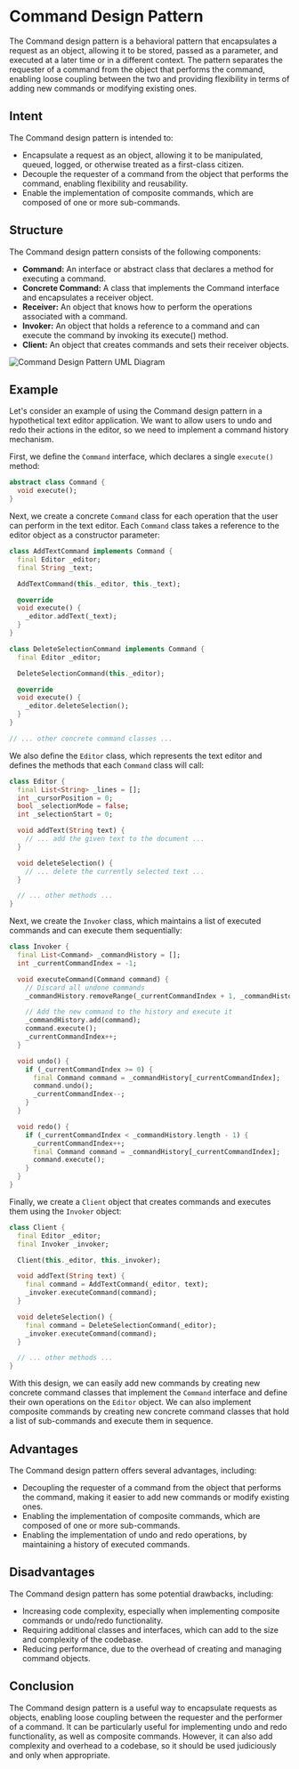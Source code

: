 # Command Design Pattern

The Command design pattern is a behavioral pattern that encapsulates a request as an object, allowing it to be stored, passed as a parameter, and executed at a later time or in a different context. The pattern separates the requester of a command from the object that performs the command, enabling loose coupling between the two and providing flexibility in terms of adding new commands or modifying existing ones.

## Intent

The Command design pattern is intended to:

- Encapsulate a request as an object, allowing it to be manipulated, queued, logged, or otherwise treated as a first-class citizen.
- Decouple the requester of a command from the object that performs the command, enabling flexibility and reusability.
- Enable the implementation of composite commands, which are composed of one or more sub-commands.

## Structure

The Command design pattern consists of the following components:

- **Command:** An interface or abstract class that declares a method for executing a command.
- **Concrete Command:** A class that implements the Command interface and encapsulates a receiver object.
- **Receiver:** An object that knows how to perform the operations associated with a command.
- **Invoker:** An object that holds a reference to a command and can execute the command by invoking its execute() method.
- **Client:** An object that creates commands and sets their receiver objects.

![Command Design Pattern UML Diagram](https://upload.wikimedia.org/wikipedia/commons/8/8e/Command_Design_Pattern_Class_Diagram.png)

## Example

Let's consider an example of using the Command design pattern in a hypothetical text editor application. We want to allow users to undo and redo their actions in the editor, so we need to implement a command history mechanism.

First, we define the `Command` interface, which declares a single `execute()` method:

```dart
abstract class Command {
  void execute();
}
```

Next, we create a concrete `Command` class for each operation that the user can perform in the text editor. Each `Command` class takes a reference to the editor object as a constructor parameter:

```dart
class AddTextCommand implements Command {
  final Editor _editor;
  final String _text;

  AddTextCommand(this._editor, this._text);

  @override
  void execute() {
    _editor.addText(_text);
  }
}

class DeleteSelectionCommand implements Command {
  final Editor _editor;

  DeleteSelectionCommand(this._editor);

  @override
  void execute() {
    _editor.deleteSelection();
  }
}

// ... other concrete command classes ...
```

We also define the `Editor` class, which represents the text editor and defines the methods that each `Command` class will call:

```dart
class Editor {
  final List<String> _lines = [];
  int _cursorPosition = 0;
  bool _selectionMode = false;
  int _selectionStart = 0;

  void addText(String text) {
    // ... add the given text to the document ...
  }

  void deleteSelection() {
    // ... delete the currently selected text ...
  }

  // ... other methods ...
}
```

Next, we create the `Invoker` class, which maintains a list of executed commands and can execute them sequentially:

```dart
class Invoker {
  final List<Command> _commandHistory = [];
  int _currentCommandIndex = -1;

  void executeCommand(Command command) {
    // Discard all undone commands
    _commandHistory.removeRange(_currentCommandIndex + 1, _commandHistory.length);

    // Add the new command to the history and execute it
    _commandHistory.add(command);
    command.execute();
    _currentCommandIndex++;
  }

  void undo() {
    if (_currentCommandIndex >= 0) {
      final Command command = _commandHistory[_currentCommandIndex];
      command.undo();
      _currentCommandIndex--;
    }
  }

  void redo() {
    if (_currentCommandIndex < _commandHistory.length - 1) {
      _currentCommandIndex++;
      final Command command = _commandHistory[_currentCommandIndex];
      command.execute();
    }
  }
}
```

Finally, we create a `Client` object that creates commands and executes them using the `Invoker` object:

```dart
class Client {
  final Editor _editor;
  final Invoker _invoker;

  Client(this._editor, this._invoker);

  void addText(String text) {
    final command = AddTextCommand(_editor, text);
    _invoker.executeCommand(command);
  }

  void deleteSelection() {
    final command = DeleteSelectionCommand(_editor);
    _invoker.executeCommand(command);
  }

  // ... other methods ...
}
```

With this design, we can easily add new commands by creating new concrete command classes that implement the `Command` interface and define their own operations on the `Editor` object. We can also implement composite commands by creating new concrete command classes that hold a list of sub-commands and execute them in sequence.

## Advantages

The Command design pattern offers several advantages, including:

- Decoupling the requester of a command from the object that performs the command, making it easier to add new commands or modify existing ones.
- Enabling the implementation of composite commands, which are composed of one or more sub-commands.
- Enabling the implementation of undo and redo operations, by maintaining a history of executed commands.

## Disadvantages

The Command design pattern has some potential drawbacks, including:

- Increasing code complexity, especially when implementing composite commands or undo/redo functionality.
- Requiring additional classes and interfaces, which can add to the size and complexity of the codebase.
- Reducing performance, due to the overhead of creating and managing command objects.

## Conclusion

The Command design pattern is a useful way to encapsulate requests as objects, enabling loose coupling between the requester and the performer of a command. It can be particularly useful for implementing undo and redo functionality, as well as composite commands. However, it can also add complexity and overhead to a codebase, so it should be used judiciously and only when appropriate.
